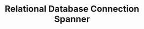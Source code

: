 ---
title: Relational Database Connection Spanner
description: Examples of all valid Spanner connection specs
---